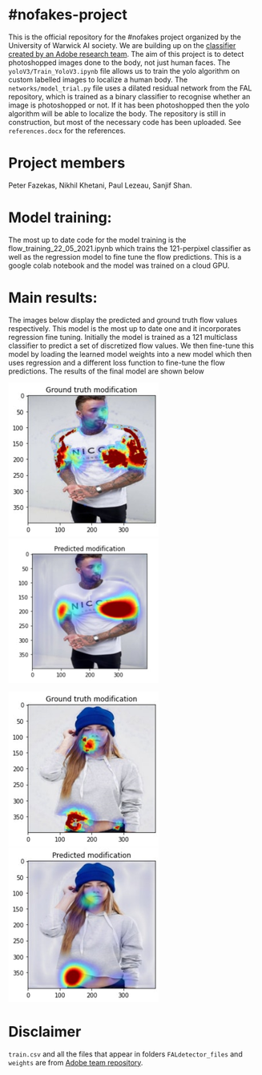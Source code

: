 # \#nofakes-project
This is the official repository for the #nofakes project organized by the University of Warwick AI society. We are building up on the [classifier created by an Adobe research team](https://github.com/PeterWang512/FALdetector). The aim of this project is to detect photoshopped images done to the body, not just human faces. The `yoloV3/Train_YoloV3.ipynb` file allows us to train the yolo algorithm on custom labelled images to localize a human body. The `networks/model_trial.py` file uses a dilated residual network from the FAL repository, which is trained as a binary classifier to recognise whether an image is photoshopped or not. If it has been photoshopped then the yolo algorithm will be able to localize the body. The repository is still in construction, but most of the necessary code has been uploaded. See `references.docx` for the references.
# Project members 
Peter Fazekas, Nikhil Khetani, Paul Lezeau, Sanjif Shan. 
# Model training:
The most up to date code for the model training is the flow_training_22_05_2021.ipynb which trains the 121-perpixel classifier as well as the regression model to fine tune the flow predictions. This is a google colab notebook and the model was trained on a cloud GPU.
# Main results:
The images below display the predicted and ground truth flow values respectively. This model is the most up to date one and it incorporates regression fine tuning. Initially the model is trained as a 121 multiclass classifier to predict a set of discretized flow values. We then fine-tune this model by loading the learned model weights into a new model which then uses regression and a different loss function to fine-tune the flow predictions. The results of the final model are shown below
<p float="left">
  <img src="https://github.com/peterfazekas1999/-nofakes-project/blob/main/results_trial/ground_truth.jpg" width ="300">
  <img src="https://github.com/peterfazekas1999/-nofakes-project/blob/main/results_trial/prediction1.jpg" width ="300">
</p>

<p float="left">
<img src="https://github.com/peterfazekas1999/-nofakes-project/blob/main/results_trial/ground_truth2.jpg" width ="300">
<img src="https://github.com/peterfazekas1999/-nofakes-project/blob/main/results_trial/prediction2.jpg" width ="300">
</p>

# Disclaimer
`train.csv` and all the files that appear in folders `FALdetector_files` and `weights` are from [Adobe team repository](https://github.com/PeterWang512/FALdetector). 

